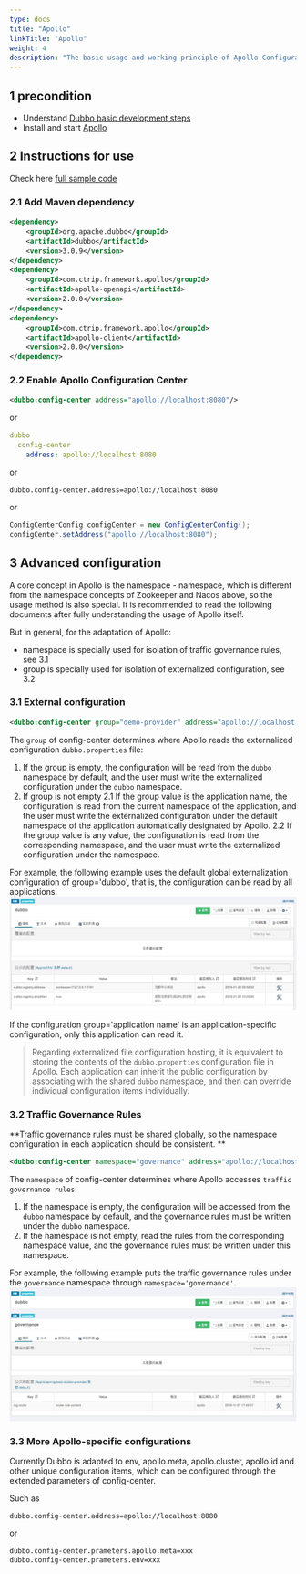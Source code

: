 ```yaml
---
type: docs
title: "Apollo"
linkTitle: "Apollo"
weight: 4
description: "The basic usage and working principle of Apollo Configuration Center."
---
```


## 1 precondition
* Understand [Dubbo basic development steps](../../../quick-start/spring-boot/)
* Install and start [Apollo](https://www.apolloconfig.com/#/zh/README)

## 2 Instructions for use
Check here [full sample code](https://github.com/apache/dubbo-samples/tree/master/3-extensions/configcenter/dubbo-samples-configcenter-apollo)

### 2.1 Add Maven dependency

```xml
<dependency>
    <groupId>org.apache.dubbo</groupId>
    <artifactId>dubbo</artifactId>
    <version>3.0.9</version>
</dependency>
<dependency>
    <groupId>com.ctrip.framework.apollo</groupId>
    <artifactId>apollo-openapi</artifactId>
    <version>2.0.0</version>
</dependency>
<dependency>
    <groupId>com.ctrip.framework.apollo</groupId>
    <artifactId>apollo-client</artifactId>
    <version>2.0.0</version>
</dependency>
```

### 2.2 Enable Apollo Configuration Center
```xml
<dubbo:config-center address="apollo://localhost:8080"/>
```

or

```yaml
dubbo
  config-center
    address: apollo://localhost:8080
```

or

```properties
dubbo.config-center.address=apollo://localhost:8080
```

or

```java
ConfigCenterConfig configCenter = new ConfigCenterConfig();
configCenter.setAddress("apollo://localhost:8080");
```

## 3 Advanced configuration
A core concept in Apollo is the namespace - namespace, which is different from the namespace concepts of Zookeeper and Nacos above, so the usage method is also special. It is recommended to read the following documents after fully understanding the usage of Apollo itself.

But in general, for the adaptation of Apollo:
* namespace is specially used for isolation of traffic governance rules, see 3.1
* group is specially used for isolation of externalized configuration, see 3.2

### 3.1 External configuration

```xml
<dubbo:config-center group="demo-provider" address="apollo://localhost:8080"/>
```

The `group` of config-center determines where Apollo reads the externalized configuration `dubbo.properties` file:
1. If the group is empty, the configuration will be read from the `dubbo` namespace by default, and the user must write the externalized configuration under the `dubbo` namespace.
2. If group is not empty
   2.1 If the group value is the application name, the configuration is read from the current namespace of the application, and the user must write the externalized configuration under the default namespace of the application automatically designated by Apollo.
   2.2 If the group value is any value, the configuration is read from the corresponding namespace, and the user must write the externalized configuration under the namespace.

For example, the following example uses the default global externalization configuration of group='dubbo', that is, the configuration can be read by all applications.
![apollo-configcenter-dubbo.png](/imgs/user/apollo-configcenter-dubbo.png)

If the configuration group='application name' is an application-specific configuration, only this application can read it.

> Regarding externalized file configuration hosting, it is equivalent to storing the contents of the `dubbo.properties` configuration file in Apollo. Each application can inherit the public configuration by associating with the shared `dubbo` namespace, and then can override individual configuration items individually.

### 3.2 Traffic Governance Rules
**Traffic governance rules must be shared globally, so the namespace configuration in each application should be consistent. **

```xml
<dubbo:config-center namespace="governance" address="apollo://localhost:8080"/>
```

The `namespace` of config-center determines where Apollo accesses `traffic governance rules`:
1. If the namespace is empty, the configuration will be accessed from the `dubbo` namespace by default, and the governance rules must be written under the `dubbo` namespace.
2. If the namespace is not empty, read the rules from the corresponding namespace value, and the governance rules must be written under this namespace.

For example, the following example puts the traffic governance rules under the `governance` namespace through `namespace='governance'`.
![apollo-configcenter-governance-dubbo.png](/imgs/user/apollo-configcenter-governance-dubbo.png)

### 3.3 More Apollo-specific configurations
Currently Dubbo is adapted to env, apollo.meta, apollo.cluster, apollo.id and other unique configuration items, which can be configured through the extended parameters of config-center.

Such as
```properties
dubbo.config-center.address=apollo://localhost:8080
```

or

```properties
dubbo.config-center.prameters.apollo.meta=xxx
dubbo.config-center.prameters.env=xxx
```